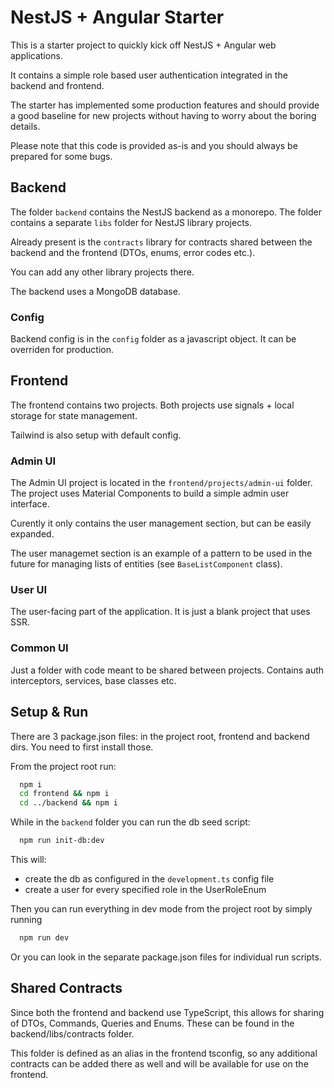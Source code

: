 # NestJS + Angular Starter

This is a starter project to quickly kick off NestJS + Angular web applications.

It contains a simple role based user authentication integrated in the backend and frontend.

The starter has implemented some production features and should provide a good baseline for new projects without having to worry about the boring details.

Please note that this code is provided as-is and you should always be prepared for some bugs.

## Backend

The folder `backend` contains the NestJS backend as a monorepo. The folder contains a separate `libs` folder for NestJS library projects.

Already present is the `contracts` library for contracts shared between the backend and the frontend (DTOs, enums, error codes etc.).

You can add any other library projects there.

The backend uses a MongoDB database.

### Config

Backend config is in the `config` folder as a javascript object. It can be overriden for production.

## Frontend

The frontend contains two projects. Both projects use signals + local storage for state management.

Tailwind is also setup with default config.

### Admin UI

The Admin UI project is located in the `frontend/projects/admin-ui` folder. The project uses Material Components to build a simple admin user interface.

Curently it only contains the user management section, but can be easily expanded. 

The user managemet section is an example of a pattern to be used in the future for managing lists of entities (see `BaseListComponent` class).

### User UI

The user-facing part of the application. It is just a blank project that uses SSR.

### Common UI

Just a folder with code meant to be shared between projects. Contains auth interceptors, services, base classes etc.

## Setup & Run

There are 3 package.json files: in the project root, frontend and backend dirs. You need to first install those.

From the project root run:

```bash
  npm i
  cd frontend && npm i
  cd ../backend && npm i
```

While in the `backend` folder you can run the db seed script:

```bash
  npm run init-db:dev
```

This will:

- create the db as configured in the `development.ts` config file
- create a user for every specified role in the UserRoleEnum

Then you can run everything in dev mode from the project root by simply running

```bash
  npm run dev
```

Or you can look in the separate package.json files for individual run scripts.

## Shared Contracts

Since both the frontend and backend use TypeScript, this allows for sharing of DTOs, Commands, Queries and Enums. These can be found in the backend/libs/contracts folder.

This folder is defined as an alias in the frontend tsconfig, so any additional contracts can be added there as well and will be available for use on the frontend.
